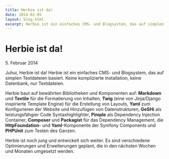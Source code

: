 ```yaml
---
title: Herbie ist da!
date: 2014-02-05
layout: blog.html
excerpt: Herbie ist ein einfaches CMS- und Blogsystem, das auf simplen Textdateien basiert. Keine komplizierte Installation, keine Datenbank, nur Textdateien.
---
```


# Herbie ist da!

5\. Februar 2014

Juhui, Herbie ist da! Herbie ist ein einfaches CMS- und Blogsystem, das auf
simplen Textdateien basiert. Keine komplizierte Installation, keine Datenbank,
nur Textdateien.

Herbie baut auf bewährten Bibliotheken und Komponenten auf: **Markdown** und **Textile**
für die Formatierung von Inhalten, **Twig** (eine von Jinja/Django inspirierte
Template Engine) für die Erstellung von Layouts, **Yaml** zum Konfigurieren der
Website und Hinzufügen von Datenstrukturen, **GeSHi** als leistungsfähgier Code
Syntaxhighlighter, **Pimple** als Dependency Injection Container, **Composer** und
**Packagist** für das Dependency Management, die **HttpFoundation**- und
**Yaml**-Komponente der Symfony Components und **PHPUnit** zum Testen des Ganzen.

Herbie ist noch jung und entwickelt sich weiter. Es sind verschiedene
Optimierungen und Erweiterungen geplant, die in den nächsten Wochen und Monaten
umgesetzt werden.
